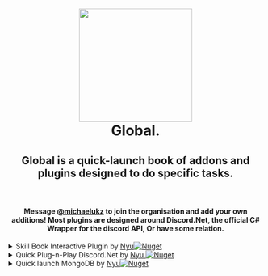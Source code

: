 <h1 align="center">
  <img src="https://media.discordapp.net/attachments/713367706736525332/867802837182054410/unknown.png" width="224px"/><br/>
  Global.
</h1>


<div align="center">
<h2> Global is a quick-launch book of addons and plugins designed to do specific tasks.</h2>
&nbsp;  
&nbsp;
&nbsp;
<h4>
  Message <a href="https://github.com/michaelukz">@michaelukz</a> to join the organisation and add your own additions!
  Most plugins are designed around Discord.Net, the official C# Wrapper for the discord API, Or have some relation.
  </h4>
</div>
<div></div>
<div></div>
<div></div>
<div></div>
<div class ="Active Plugins">
<details><summary>Skill Book Interactive Plugin by <a href="https://github.com/michaelukz">Nyu<img alt="Nuget" src="https://img.shields.io/nuget/v/Global.Addons.SkillMenu?color=cyan&logoColor=red&style=plastic"></a></summary>https://www.nuget.org/packages/Global.Addons.SkillMenu</details>
  <details><summary>Quick Plug-n-Play Discord.Net by <a href="https://github.com/michaelukz">Nyu <img alt="Nuget" src="https://img.shields.io/nuget/v/Global.Discord?color=cyan&logoColor=red&style=plastic"></a></summary>https://github.com/NyuCodes/Global/blob/main/Global.Discord.md</details>
  <details><summary> Quick launch MongoDB by <a href="https://github.com/michaelukz">Nyu<img alt="Nuget" src="https://img.shields.io/nuget/v/Global.Addons.Storage.Mongo?color=cyan&logoColor=red&style=plastic"></a></summary>https://www.nuget.org/packages/Global.Addons.Storage.Mongo</details>
</div>
